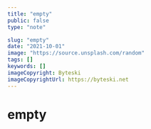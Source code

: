 ```yaml
---
title: "empty"
public: false
type: "note"

slug: "empty"
date: "2021-10-01"
image: "https://source.unsplash.com/random"
tags: []
keywords: []
imageCopyright: Byteski
imageCopyrightUrl: https://byteski.net
---
```


# empty
